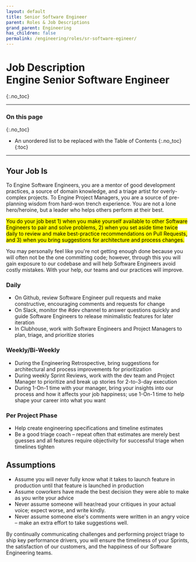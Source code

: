 ```yaml
---
layout: default
title: Senior Software Engineer
parent: Roles & Job Descriptions
grand_parent: Engineering
has_children: false
permalink: /engineering/roles/sr-software-egineer/
---
```


# Job Description<br>Engine Senior Software Engineer
{:.no_toc}

---

### On this page
{:.no_toc}

* An unordered list to be replaced with the Table of Contents
{:.no_toc}
{:toc}

---

## Your Job Is

To Engine Software Engineers, you are a mentor of good development practices, a source of domain knowledge, and a triage artist for overly-complex projects. To Engine Project Managers, you are a source of pre-planning wisdom from hard-won trench experience. You are not a lone hero/heroine, but a leader who helps others perform at their best.

<mark>You do your job best 1) when you make yourself available to other Software Engineers to pair and solve problems, 2) when you set aside time twice daily to review and make best-practice recommendations on Pull Requests, and 3) when you bring suggestions for architecture and process changes.</mark>

You may personally feel like you're not getting enough done because you will often not be the one committing code; however, through this you will gain exposure to our codebase and will help Software Engineers avoid costly mistakes. With your help, our teams and our practices will improve.

### Daily

* On Github, review Software Engineer pull requests and make constructive, encouraging comments and requests for change
* On Slack, monitor the #dev channel to answer questions quickly and guide Software Engineers to release minimalistic features for later iteration
* In Clubhouse, work with Software Engineers and Project Managers to plan, triage, and prioritize stories

### Weekly/Bi-Weekly

* During the Engineering Retrospective, bring suggestions for architectural and process improvements for prioritization
* During weekly Sprint Reviews, work with the dev team and Project Manager to prioritize and break up stories for 2-to-3-day execution
* During 1-On-1 time with your manager, bring your insights into our process and how it affects your job happiness; use 1-On-1 time to help shape your career into what you want

### Per Project Phase

* Help create engineering specifications and timeline estimates
* Be a good triage coach – repeat often that estimates are merely best guesses and all features require objectivity for successful triage when timelines tighten

## Assumptions

* Assume you will never fully know what it takes to launch feature in production until that feature is launched in production
* Assume coworkers have made the best decision they were able to make as you write your advice
* Never assume someone will hear/read your critiques in your actual voice; expect worse, and write kindly.
* Never assume someone else's comments were written in an angry voice – make an extra effort to take suggestions well.

By continually communicating challenges and performing project triage to ship key performance drivers, you will ensure the timeliness of your Sprints, the satisfaction of our customers, and the happiness of our Software Engineering teams.
